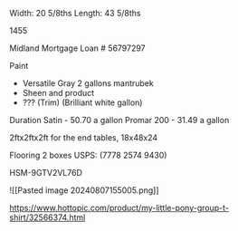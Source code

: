 Width: 20 5/8ths
Length: 43 5/8ths

1455

Midland Mortgage Loan # 56797297

Paint
- Versatile Gray 2 gallons mantrubek
- Sheen and product
- ??? (Trim) (Brilliant white gallon)

Duration Satin - 50.70 a gallon
Promar 200 - 31.49 a gallon

2ftx2ftx2ft for the end tables, 18x48x24 

Flooring 2 boxes USPS: (7778 2574 9430)

HSM-9GTV2VL76D

![[Pasted image 20240807155005.png]]

https://www.hottopic.com/product/my-little-pony-group-t-shirt/32566374.html